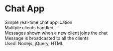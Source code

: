 # Chat App

Simple real-time chat application </br>
Mulitple clients handled. </br>
Messages shown when a new client joins the chat </br>
Message is broadcasted to all the clients </br>
Used: Nodejs, jQuery, HTML


